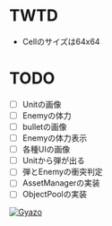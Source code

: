 # TWTD

* Cellのサイズは64x64

# TODO
- [ ] Unitの画像
- [ ] Enemyの体力
- [ ] bulletの画像
- [ ] Enemyの体力表示
- [ ] 各種UIの画像
- [ ] Unitから弾が出る
- [ ] 弾とEnemyの衝突判定
- [ ] AssetManagerの実装
- [ ] ObjectPoolの実装

[![Gyazo](https://i.gyazo.com/3187c5c601ec2a1afe2e4c8f6aac3ea6.gif)](https://gyazo.com/3187c5c601ec2a1afe2e4c8f6aac3ea6)
